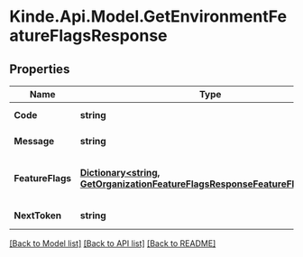 # Kinde.Api.Model.GetEnvironmentFeatureFlagsResponse

## Properties

Name | Type | Description | Notes
------------ | ------------- | ------------- | -------------
**Code** | **string** | Response code. | [optional] 
**Message** | **string** | Response message. | [optional] 
**FeatureFlags** | [**Dictionary&lt;string, GetOrganizationFeatureFlagsResponseFeatureFlagsValue&gt;**](GetOrganizationFeatureFlagsResponseFeatureFlagsValue.md) | The environment&#39;s feature flag settings. | [optional] 
**NextToken** | **string** | Pagination token. | [optional] 

[[Back to Model list]](../README.md#documentation-for-models) [[Back to API list]](../README.md#documentation-for-api-endpoints) [[Back to README]](../README.md)

